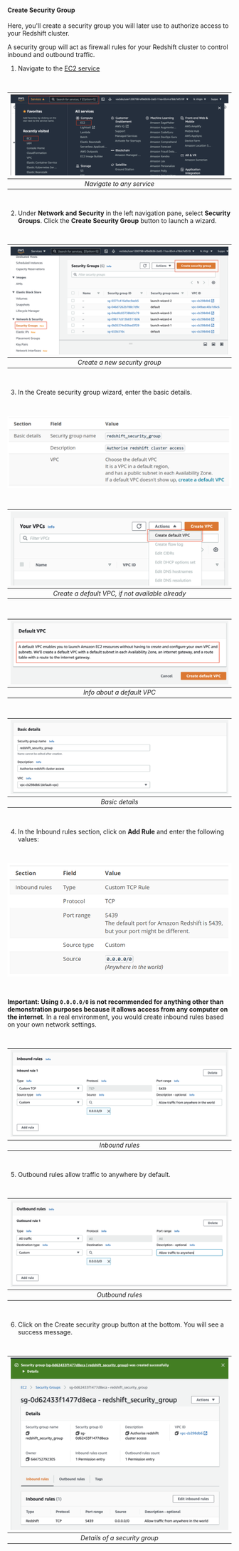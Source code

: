 #### Create Security Group

Here, you'll create a security group you will later use to authorize access to your Redshift cluster.

   A security group will act as firewall rules for your Redshift cluster to control inbound and outbound traffic.

   1. Navigate to the [EC2 service](https://console.aws.amazon.com/ec2)

<br />

|![Navigate to any service](img/7.1.png)|
|:--:|
|*Navigate to any service*|

<br />

   2. Under **Network and Security** in the left navigation pane, select **Security Groups**. Click the **Create Security Group** button to launch a wizard.

<br />

|![Create a new security group](img/7.2.png)|
|:--:|
|*Create a new security group*|

<br />

   3. In the Create security group wizard, enter the basic details.

<br />

![table1](img/7.3.png)

<br />

|![Create a default VPC, if not available already](img/7.4.png)|
|:--:|
|*Create a default VPC, if not available already*|


<br />

|![Info about a default VPC](img/7.5.png)|
|:--:|
|*Info about a default VPC*|


<br />

|![Basic details](img/7.6.png)|
|:--:|
|*Basic details*|

<br />

   4. In the Inbound rules section, click on **Add Rule** and enter the following values:

<br />

![table2](img/7.7.png)

<br />

   **Important: Using ```0.0.0.0/0``` is not recommended for anything other than demonstration purposes because it allows access from any computer on the internet**. In a real environment, you would create inbound rules based on your own network settings.

<br />

|![Inbound rules](img/7.8.png)|
|:--:|
|*Inbound rules*|

<br />

   5. Outbound rules allow traffic to anywhere by default.

<br />

|![Outbound rules](img/7.9.png)|
|:--:|
|*Outbound rules*|

<br />


   6. Click on the Create security group button at the bottom. You will see a success message.

<br />

|![Details of a security group](img/7.10.png)|
|:--:|
|*Details of a security group*|

<br />